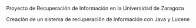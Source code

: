 Proyecto de Recuperación de Información en la Universidad de Zaragoza

Creación de un sistema de recuperación de información con Java y Lucene

